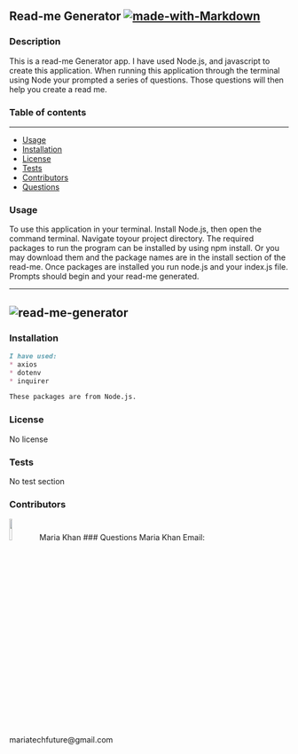 
## Read-me Generator [![made-with-Markdown](https://img.shields.io/badge/Made%20with-Markdown-1f425f.svg)](https://www.markdownguide.org/cheat-sheet/)

### Description
 This is a read-me Generator app. I have used Node.js, and javascript to create this application. When running this application through the terminal using Node your prompted a series of questions. Those questions will then help you create a read me.

### Table of contents
---
* [Usage](#usage)
* [Installation](#installation)
* [License](#license)
* [Tests](#tests)
* [Contributors](#contributors)
* [Questions](#questions)

### Usage<a name="usage"/> 
 To use this application in your terminal. Install Node.js, then open the command terminal. Navigate toyour project directory. The required packages to run the program can be installed by using npm install. Or you may download them and the package names are in the install section of the read-me. Once packages are installed you run node.js and your index.js file. Prompts should begin and your read-me generated.

---
 ![read-me-generator](https://user-images.githubusercontent.com/61640527/83364811-e3668480-a371-11ea-8427-fa1c49259a46.gif)
---

### Installation<a name="installation"/>
```markdown
I have used:
* axios 
* dotenv
* inquirer 

These packages are from Node.js.
```

### License<a name="license"/> 
No license

### Tests<a name="tests"/> 
No test section

### Contributors<a name="contributors"/>
<img src="https://avatars3.githubusercontent.com/u/61640527?v=4.png" width="10%">
Maria Khan
### Questions<a name="questions"/>
Maria Khan
 Email: mariatechfuture@gmail.com
